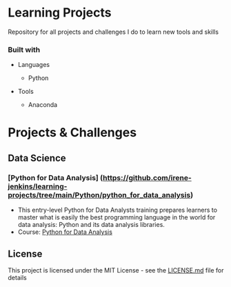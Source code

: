 # Learning Projects
Repository for all projects and challenges I do to learn new tools and skills

### Built with

+ Languages
  + Python

+ Tools
  + Anaconda

# Projects & Challenges

## Data Science

### [Python for Data Analysis] (https://github.com/irene-jenkins/learning-projects/tree/main/Python/python_for_data_analysis)
+ This entry-level Python for Data Analysts training prepares learners to master what is easily the best programming language in the world for data analysis: Python and its data analysis libraries.
+ Course: [Python for Data Analysis](https://www.cbtnuggets.com/it-training/data-science/intro-python-data-analysis)



## License
This project is licensed under the MIT License - see the [LICENSE.md](LICENSE) file for details
